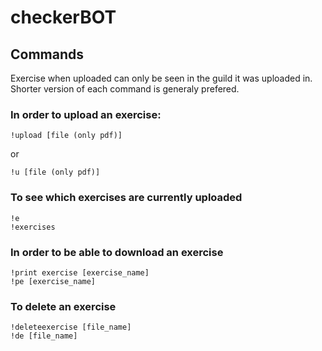 # checkerBOT
## Commands

Exercise when uploaded can only be seen in the guild it was uploaded in.
Shorter version of each command is generaly prefered.

### In order to upload an exercise:
```
!upload [file (only pdf)]
```
or
```
!u [file (only pdf)]
```

### To see which exercises are currently uploaded 
```
!e
!exercises
```

### In order to be able to download an exercise 
```
!print exercise [exercise_name]
!pe [exercise_name]
```

### To delete an exercise
```
!deleteexercise [file_name]
!de [file_name]
```
